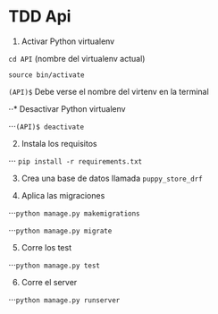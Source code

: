 # TDD Api


1. Activar Python virtualenv

`cd API` (nombre del virtualenv actual)

`source bin/activate`

`(API)$` Debe verse el nombre del virtenv en la terminal


⋅⋅* Desactivar Python virtualenv

⋅⋅⋅`(API)$ deactivate`


2. Instala los requisitos

⋅⋅⋅ `pip install -r requirements.txt`

3. Crea una base de datos llamada `puppy_store_drf`

4. Aplica las migraciones

⋅⋅⋅`python manage.py makemigrations`

⋅⋅⋅`python manage.py migrate`

5. Corre los test

⋅⋅⋅`python manage.py test`

6. Corre el server

⋅⋅⋅`python manage.py runserver`


